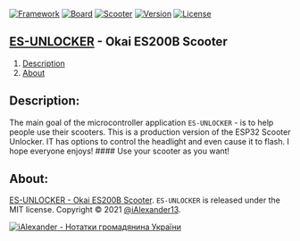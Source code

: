 [![Framework](https://img.shields.io/badge/Framework-Arduino-green.svg?style=flat)](#)
[![Board](https://img.shields.io/badge/Board-ESP32_BLE-lightblue.svg?style=flat)](#)
[![Scooter](https://img.shields.io/badge/Scooter-OKAI_ES200B-orange.svg?style=flat)](#)
[![Version](https://img.shields.io/badge/Version-0.0.9-blue.svg?style=flat)](#)
[![License](https://img.shields.io/badge/Use_for-Free-brightgreen.svg?style=flat)](http://iashchuk.com)

## [ES-UNLOCKER](http://iashchuk.com) - Okai ES200B Scooter
1. [Description](#description)
2. [About](#info)

## <a name="description">Description:</a>

The main goal of the microcontroller application ```ES-UNLOCKER``` - is to help people use their scooters. This is a production version of the ESP32 Scooter Unlocker. IT has options to control the headlight and even cause it to flash. I hope everyone enjoys! #### Use your scooter as you want!

## <a name="info">About:</a>

[ES-UNLOCKER - Okai ES200B Scooter](http://kyivapp.com).
```ES-UNLOCKER``` is released under the MIT license. Copyright © 2021 [@iAlexander13](https://twitter.com/iAlexander13).  

[![iAlexander - Нотатки громадянина України](https://raw.githubusercontent.com/iAlexander/Homepok/master/Footer.jpg)](https://twitter.com/iAlexander13)
